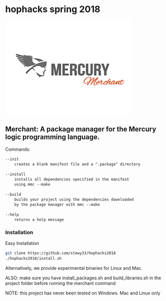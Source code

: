 # hophacks spring 2018

![merchant-logo](merchant-logo.png "Merchant Logo")

## Merchant: A package manager for the Mercury logic programming language.

Commands:

    --init
        creates a blank manifest file and a ".package" directory
    
    --install
        installs all dependencies specified in the manifest
        using mmc --make
    
    --build
        builds your project using the dependencies downloaded
        by the package manager with mmc --make
    
    --help
        returns a help message


### Installation

Easy Installation

```bash
git clone https://github.com/stewy33/hophacks2018
./hophacks2018/install.sh
```


Alternatively, we provide experimental binaries for Linux and Mac.

ALSO: make sure you have install_packages.sh and build_libraries.sh
        in the project folder before running the merchant command

NOTE: this project has never been tested on Windows.  Mac and Linux
only